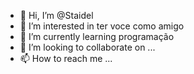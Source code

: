 - 👋 Hi, I’m @Staidel
- 👀 I’m interested in  ter voce como amigo
- 🌱 I’m currently learning programação
- 💞️ I’m looking to collaborate on ...
- 📫 How to reach me ...

<!---
Staidel/Staidel is a ✨ special ✨ repository because its `README.md` (this file) appears on your GitHub profile.
You can click the Preview link to take a look at your changes.
--->
